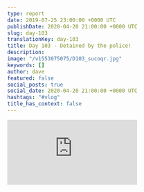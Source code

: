 ```yaml
---
type: report
date: 2019-07-25 23:00:00 +0000 UTC
publishDate: 2020-04-20 21:00:00 +0000 UTC
slug: day-103
translationKey: day-103
title: Day 103 - Detained by the police!
description: 
image: "/v1553075075/D103_sucoqr.jpg"
keywords: []
author: dave
featured: false
social_posts: true
social_date: 2020-04-20 21:00:00 +0000 UTC
hashtags: "#vlog"
title_has_context: false
---
```




<iframe class="youtube" src="https://www.youtube.com/embed/PC82sgB-3A4" frameborder="0" allow="accelerometer; autoplay; encrypted-media; gyroscope; picture-in-picture" allowfullscreen></iframe>

